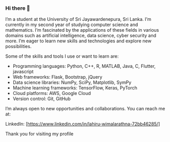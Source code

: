 ### Hi there 👋

I’m a student at the University of Sri Jayawardenepura, Sri Lanka. I’m currently in my second year of studying computer science and mathematics. I’m fascinated by the applications of these fields in various domains such as artificial intelligence, data science, cyber security and more. I’m eager to learn new skills and technologies and explore new possibilities.

Some of the skills and tools I use or want to learn are:

- Programming languages: Python, C++, R, MATLAB, Java, C, Flutter, javascript
- Web frameworks: Flask, Bootstrap, jQuery
- Data science libraries: NumPy, SciPy, Matplotlib, SymPy
- Machine learning frameworks: TensorFlow, Keras, PyTorch
- Cloud platforms: AWS, Google Cloud
- Version control: Git, GitHub

I’m always open to new opportunities and collaborations. You can reach me at:

LinkedIn: [https://www.linkedin.com/in/lahiru-wimalarathna-72bb46285/]

Thank you for visiting my profile 
<!--
**lahiruC22/lahiruC22** is a ✨ _special_ ✨ repository because its `README.md` (this file) appears on your GitHub profile.

Here are some ideas to get you started:

- 🔭 I’m currently working on ...
- 🌱 I’m currently learning ...
- 👯 I’m looking to collaborate on ...
- 🤔 I’m looking for help with ...
- 💬 Ask me about ...
- 📫 How to reach me: ...
- 😄 Pronouns: ...
- ⚡ Fun fact: ...
-->
